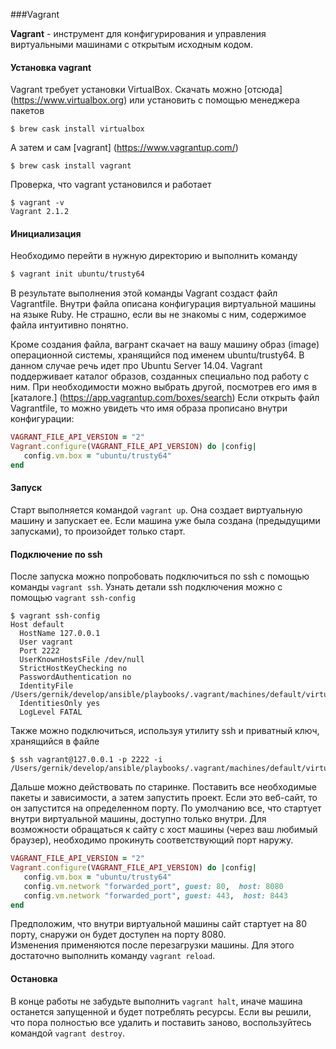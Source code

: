 ###Vagrant 

**Vagrant** - инструмент для конфигурирования и управления виртуальными машинами с открытым исходным кодом. 

#### Установка vagrant

Vagrant требует установки VirtualBox. Скачать можно [отсюда] (https://www.virtualbox.org)
или установить с помощью менеджера пакетов   
```
$ brew cask install virtualbox
```
А затем и сам [vagrant] (https://www.vagrantup.com/)
```
$ brew cask install vagrant
```
Проверка, что vagrant установился и работает
```
$ vagrant -v
Vagrant 2.1.2
```
#### Инициализация
Необходимо перейти в нужную директорию и выполнить команду 
```bash
$ vagrant init ubuntu/trusty64
```
В результате выполнения этой команды Vagrant создаст файл Vagrantfile.
Внутри файла описана конфигурация виртуальной машины на языке Ruby. Не страшно, 
если вы не знакомы с ним, содержимое файла интуитивно понятно.

Кроме создания файла, вагрант скачает на вашу машину образ (image) операционной системы, 
хранящийся под именем ubuntu/trusty64. В данном случае речь идет про Ubuntu Server 14.04. Vagrant 
поддерживает каталог образов, созданных специально под работу с ним. При необходимости 
можно выбрать другой, посмотрев его имя в [каталоге.] (https://app.vagrantup.com/boxes/search) Если открыть файл Vagrantfile, то
 можно увидеть что имя образа прописано внутри конфигурации:
 ```ruby
VAGRANT_FILE_API_VERSION = "2"
Vagrant.configure(VAGRANT_FILE_API_VERSION) do |config|
    config.vm.box = "ubuntu/trusty64"
end
```
#### Запуск
Старт выполняется командой `vagrant up`. Она создает виртуальную машину и запускает ее. 
Если машина уже была создана (предыдущими запусками), то произойдет только старт.

#### Подключение по ssh
После запуска можно попробовать подключиться по ssh с помощью команды `vagrant ssh`. 
Узнать детали ssh подключения можно с помощью `vagrant ssh-config`
```
$ vagrant ssh-config
Host default
  HostName 127.0.0.1
  User vagrant
  Port 2222
  UserKnownHostsFile /dev/null
  StrictHostKeyChecking no
  PasswordAuthentication no
  IdentityFile /Users/gernik/develop/ansible/playbooks/.vagrant/machines/default/virtualbox/private_key
  IdentitiesOnly yes
  LogLevel FATAL
```
Также можно подключиться, используя утилиту ssh и приватный ключ, хранящийся в файле
```
$ ssh vagrant@127.0.0.1 -p 2222 -i /Users/gernik/develop/ansible/playbooks/.vagrant/machines/default/virtualbox/private_key
```
Дальше можно действовать по старинке. Поставить все необходимые пакеты и зависимости, а затем запустить проект. 
Если это веб-сайт, то он запустится на определенном порту. По умолчанию все, что стартует внутри виртуальной 
машины, доступно только внутри. Для возможности обращаться к сайту с хост машины (через ваш любимый 
браузер), необходимо прокинуть соответствующий порт наружу.   

 ```ruby
VAGRANT_FILE_API_VERSION = "2"
Vagrant.configure(VAGRANT_FILE_API_VERSION) do |config|
    config.vm.box = "ubuntu/trusty64"
    config.vm.network "forwarded_port", guest: 80,  host: 8080
    config.vm.network "forwarded_port", guest: 443,  host: 8443
end
```
Предположим, что внутри виртуальной машины сайт стартует на 80 порту, снаружи он будет доступен 
на порту 8080.  
Изменения применяются после перезагрузки машины. Для этого достаточно выполнить команду `vagrant reload`.

#### Остановка
В конце работы не забудьте выполнить `vagrant halt`, иначе машина останется запущенной и будет потреблять 
ресурсы. Если вы решили, что пора полностью все удалить и поставить заново, воспользуйтесь командой 
`vagrant destroy`.